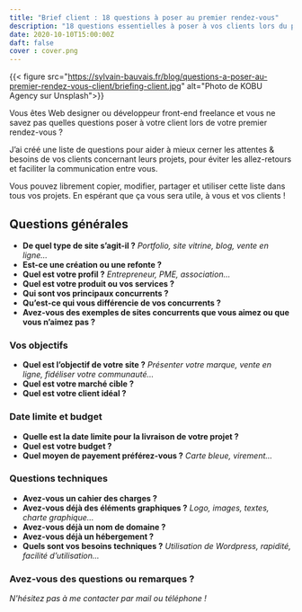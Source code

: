 ```yaml
---
title: "Brief client : 18 questions à poser au premier rendez-vous"
description: "18 questions essentielles à poser à vos clients lors du premier rendez-vous afin de faciliter la communication et améliorer votre productivité."
date: 2020-10-10T15:00:00Z
daft: false
cover : cover.png
---
```


{{< figure src="https://sylvain-bauvais.fr/blog/questions-a-poser-au-premier-rendez-vous-client/briefing-client.jpg" alt="Photo de KOBU Agency sur Unsplash">}}

Vous êtes Web designer ou développeur front-end freelance et vous ne savez pas quelles questions poser à votre client lors de votre premier rendez-vous ?

J’ai créé une liste de questions pour aider à mieux cerner les attentes & besoins de vos clients concernant leurs projets, pour éviter les allez-retours et faciliter la communication entre vous.

Vous pouvez librement copier, modifier, partager et utiliser cette liste dans tous vos projets. En espérant que ça vous sera utile, à vous et vos clients !

## Questions générales

* **De quel type de site s’agit-il ?** _Portfolio, site vitrine, blog, vente en ligne…_
* **Est-ce une création ou une refonte ?**
* **Quel est votre profil ?** _Entrepreneur, PME, association…_
* **Quel est votre produit ou vos services ?**
* **Qui sont vos principaux concurrents ?**
* **Qu’est-ce qui vous différencie de vos concurrents ?**
* **Avez-vous des exemples de sites concurrents que vous aimez ou que vous n’aimez pas ?**

### Vos objectifs

* **Quel est l’objectif de votre site ?** _Présenter votre marque, vente en ligne, fidéliser votre communauté…_
* **Quel est votre marché cible ?**
* **Quel est votre client idéal ?**

### Date limite et budget

* **Quelle est la date limite pour la livraison de votre projet ?**
* **Quel est votre budget ?**
* **Quel moyen de payement préférez-vous ?** _Carte bleue, virement…_

### Questions techniques

* **Avez-vous un cahier des charges ?**
* **Avez-vous déjà des éléments graphiques ?** _Logo, images, textes, charte graphique…_
* **Avez-vous déjà un nom de domaine ?**
* **Avez-vous déjà un hébergement ?**
* **Quels sont vos besoins techniques ?** _Utilisation de Wordpress, rapidité, facilité d’utilisation…_

### Avez-vous des questions ou remarques ?

_N'hésitez pas à me contacter par mail ou téléphone !_
